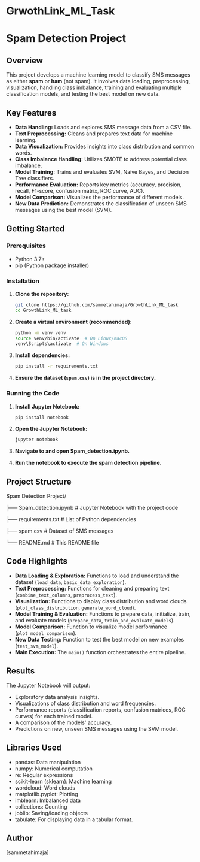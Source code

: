 #  GrwothLink_ML_Task
# Spam Detection Project

## Overview

This project develops a machine learning model to classify SMS messages as either **spam** or **ham** (not spam). It involves data loading, preprocessing, visualization, handling class imbalance, training and evaluating multiple classification models, and testing the best model on new data.

## Key Features

* **Data Handling:** Loads and explores SMS message data from a CSV file.
* **Text Preprocessing:** Cleans and prepares text data for machine learning.
* **Data Visualization:** Provides insights into class distribution and common words.
* **Class Imbalance Handling:** Utilizes SMOTE to address potential class imbalance.
* **Model Training:** Trains and evaluates SVM, Naive Bayes, and Decision Tree classifiers.
* **Performance Evaluation:** Reports key metrics (accuracy, precision, recall, F1-score, confusion matrix, ROC curve, AUC).
* **Model Comparison:** Visualizes the performance of different models.
* **New Data Prediction:** Demonstrates the classification of unseen SMS messages using the best model (SVM).

## Getting Started

### Prerequisites

* Python 3.7+
* pip (Python package installer)

### Installation

1.  **Clone the repository:**
    ```bash
    git clone https://github.com/sammetahimaja/GrowthLink_ML_task
    cd GrowthLink_ML_task
    ```

2.  **Create a virtual environment (recommended):**
    ```bash
    python -m venv venv
    source venv/bin/activate  # On Linux/macOS
    venv\Scripts\activate  # On Windows
    ```

3.  **Install dependencies:**
    ```bash
    pip install -r requirements.txt
    ```

4.  **Ensure the dataset (`spam.csv`) is in the project directory.**


### Running the Code
1. **Install Jupyter Notebook:**
    ```bash
    pip install notebook
    ```

2. **Open the Jupyter Notebook:**
      ```bash
     jupyter notebook
      ```

3. **Navigate to and open Spam_detection.ipynb.**

4. **Run the notebook to execute the spam detection pipeline.**

## Project Structure
Spam Detection Project/

├── Spam_detection.ipynb   # Jupyter Notebook with the project code

├── requirements.txt           # List of Python dependencies

├── spam.csv                   # Dataset of SMS messages

└── README.md                  # This README file

## Code Highlights

* **Data Loading & Exploration:** Functions to load and understand the dataset (`load_data`, `basic_data_exploration`).
* **Text Preprocessing:** Functions for cleaning and preparing text (`combine_text_columns`, `preprocess_text`).
* **Visualization:** Functions to display class distribution and word clouds (`plot_class_distribution`, `generate_word_cloud`).
* **Model Training & Evaluation:** Functions to prepare data, initialize, train, and evaluate models (`prepare_data`, `train_and_evaluate_models`).
* **Model Comparison:** Function to visualize model performance (`plot_model_comparison`).
* **New Data Testing:** Function to test the best model on new examples (`test_svm_model`).
* **Main Execution:** The `main()` function orchestrates the entire pipeline.

## Results

The Jupyter Notebook will output:

* Exploratory data analysis insights.
* Visualizations of class distribution and word frequencies.
* Performance reports (classification reports, confusion matrices, ROC curves) for each trained model.
* A comparison of the models' accuracy.
* Predictions on new, unseen SMS messages using the SVM model.

## Libraries Used

* pandas: Data manipulation
* numpy: Numerical computation
* re: Regular expressions
* scikit-learn (sklearn): Machine learning
* wordcloud: Word clouds
* matplotlib.pyplot: Plotting
* imblearn: Imbalanced data
* collections: Counting
* joblib: Saving/loading objects
* tabulate:  For displaying data in a tabular format.

## Author

[sammetahimaja]
